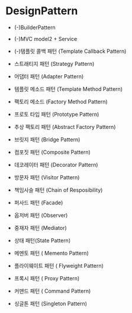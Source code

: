 # DesignPattern
- (-)BuilderPattern
- (-)MVC model2 + Service
- (-)탬플릿 콜백 패턴 (Template Callback Pattern)
- 스트래티지 패턴 (Strategy Pattern)
- 어댑터 패턴 (Adapter Pattern)
- 템플릿 메소드 패턴 (Template Method Pattern)
- 팩토리 메소드 (Factory Method Pattern)
- 프로토 타입 패턴 (Prototype Pattern)
- 추상 팩토리 패턴 (Abstract Factory Pattern)
- 브릿지 패턴 (Bridge Pattern)
- 컴포짓 패턴 (Composite Pattern)
- 데코레이터 패턴 (Decorator Pattern)
- 방문자 패턴 (Visitor Pattern)
- 책임사슬 패턴 (Chain of Resposibility)
- 퍼사드 패턴 (Facade)
- 옵저버 패턴 (Observer)
- 중재자 패턴 (Mediator)
- 상태 패턴(State Pattern)
- 메멘토 패턴 ( Memento Pattern)
- 플라이웨이트 패턴 ( Flyweight Pattern)
- 프록시 패턴 ( Proxy Pattern)
- 커맨드 패턴 ( Command Pattern)

- 싱글톤 패턴 (Singleton Pattern)
